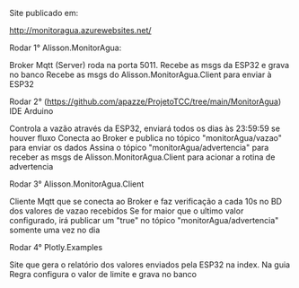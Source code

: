Site publicado em:

http://monitoragua.azurewebsites.net/

Rodar 1°
Alisson.MonitorAgua:

Broker Mqtt (Server) roda na porta 5011.
Recebe as msgs da ESP32 e grava no banco
Recebe as msgs do Alisson.MonitorAgua.Client para enviar à ESP32

Rodar 2° (https://github.com/apazze/ProjetoTCC/tree/main/MonitorAgua)
IDE Arduino

Controla a vazão através da ESP32, enviará todos os dias às 23:59:59 se houver fluxo
Conecta ao Broker e publica no tópico "monitorAgua/vazao" para enviar os dados
Assina o tópico "monitorAgua/advertencia" para receber as msgs de Alisson.MonitorAgua.Client para acionar a rotina de advertencia

Rodar 3°
Alisson.MonitorAgua.Client

Cliente Mqtt que se conecta ao Broker e faz verificação a cada 10s no BD dos valores de vazao recebidos
Se for maior que o ultimo valor configurado, irá publicar um "true" no tópico "monitorAgua/advertencia" somente uma vez no dia

Rodar 4°
Plotly.Examples

Site que gera o relatório dos valores enviados pela ESP32 na index. Na guia Regra configura o valor de limite e grava no banco
